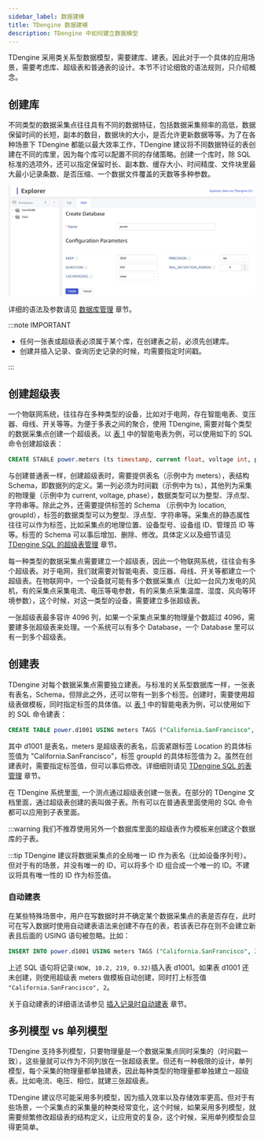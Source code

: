 ```yaml
---
sidebar_label: 数据建模
title: TDengine 数据建模
description: TDengine 中如何建立数据模型
---
```


TDengine 采用类关系型数据模型，需要建库、建表。因此对于一个具体的应用场景，需要考虑库、超级表和普通表的设计。本节不讨论细致的语法规则，只介绍概念。

## 创建库

不同类型的数据采集点往往具有不同的数据特征，包括数据采集频率的高低，数据保留时间的长短，副本的数目，数据块的大小，是否允许更新数据等等。为了在各种场景下 TDengine 都能以最大效率工作，TDengine 建议将不同数据特征的表创建在不同的库里，因为每个库可以配置不同的存储策略。创建一个库时，除 SQL 标准的选项外，还可以指定保留时长、副本数、缓存大小、时间精度、文件块里最大最小记录条数、是否压缩、一个数据文件覆盖的天数等多种参数。

![TDengine create-database](./create-database.png)

详细的语法及参数请见 [数据库管理](/taos-sql/database) 章节。

:::note IMPORTANT

- 任何一张表或超级表必须属于某个库，在创建表之前，必须先创建库。
- 创建并插入记录、查询历史记录的时候，均需要指定时间戳。

:::

## 创建超级表

一个物联网系统，往往存在多种类型的设备，比如对于电网，存在智能电表、变压器、母线、开关等等。为便于多表之间的聚合，使用 TDengine, 需要对每个类型的数据采集点创建一个超级表。以 [表 1](/tdinternal/arch#model_table1) 中的智能电表为例，可以使用如下的 SQL 命令创建超级表：

```sql
CREATE STABLE power.meters (ts timestamp, current float, voltage int, phase float) TAGS (location binary(64), groupId int);
```

与创建普通表一样，创建超级表时，需要提供表名（示例中为 meters），表结构 Schema，即数据列的定义。第一列必须为时间戳（示例中为 ts），其他列为采集的物理量（示例中为 current, voltage, phase），数据类型可以为整型、浮点型、字符串等。除此之外，还需要提供标签的 Schema （示例中为 location, groupId），标签的数据类型可以为整型、浮点型、字符串等。采集点的静态属性往往可以作为标签，比如采集点的地理位置、设备型号、设备组 ID、管理员 ID 等等。标签的 Schema 可以事后增加、删除、修改。具体定义以及细节请见 [TDengine SQL 的超级表管理](/taos-sql/stable) 章节。

每一种类型的数据采集点需要建立一个超级表，因此一个物联网系统，往往会有多个超级表。对于电网，我们就需要对智能电表、变压器、母线、开关等都建立一个超级表。在物联网中，一个设备就可能有多个数据采集点（比如一台风力发电的风机，有的采集点采集电流、电压等电参数，有的采集点采集温度、湿度、风向等环境参数），这个时候，对这一类型的设备，需要建立多张超级表。

一张超级表最多容许 4096 列，如果一个采集点采集的物理量个数超过 4096，需要建多张超级表来处理。一个系统可以有多个 Database，一个 Database 里可以有一到多个超级表。

## 创建表

TDengine 对每个数据采集点需要独立建表。与标准的关系型数据库一样，一张表有表名，Schema，但除此之外，还可以带有一到多个标签。创建时，需要使用超级表做模板，同时指定标签的具体值。以 [表 1](/tdinternal/arch#model_table1) 中的智能电表为例，可以使用如下的 SQL 命令建表：

```sql
CREATE TABLE power.d1001 USING meters TAGS ("California.SanFrancisco", 2);
```

其中 d1001 是表名，meters 是超级表的表名，后面紧跟标签 Location 的具体标签值为 "California.SanFrancisco"，标签 groupId 的具体标签值为 2。虽然在创建表时，需要指定标签值，但可以事后修改。详细细则请见 [TDengine SQL 的表管理](/taos-sql/table) 章节。

在 TDengine 系统里面, 一个测点通过超级表创建一张表。在部分的 TDengine 文档里面，通过超级表创建的表叫做子表。所有可以在普通表里面使用的 SQL 命令都可以应用到子表里面。

:::warning
我们不推荐使用另外一个数据库里面的超级表作为模板来创建这个数据库的子表。

:::tip
TDengine 建议将数据采集点的全局唯一 ID 作为表名（比如设备序列号）。但对于有的场景，并没有唯一的 ID，可以将多个 ID 组合成一个唯一的 ID。不建议将具有唯一性的 ID 作为标签值。

### 自动建表

在某些特殊场景中，用户在写数据时并不确定某个数据采集点的表是否存在，此时可在写入数据时使用自动建表语法来创建不存在的表，若该表已存在则不会建立新表且后面的 USING 语句被忽略。比如：

```sql
INSERT INTO power.d1001 USING meters TAGS ("California.SanFrancisco", 2) VALUES (NOW, 10.2, 219, 0.32);
```

上述 SQL 语句将记录`(NOW, 10.2, 219, 0.32)`插入表 d1001。如果表 d1001 还未创建，则使用超级表 meters 做模板自动创建，同时打上标签值 `"California.SanFrancisco", 2`。

关于自动建表的详细语法请参见 [插入记录时自动建表](/taos-sql/insert#插入记录时自动建表) 章节。

## 多列模型 vs 单列模型

TDengine 支持多列模型，只要物理量是一个数据采集点同时采集的（时间戳一致），这些量就可以作为不同列放在一张超级表里。但还有一种极限的设计，单列模型，每个采集的物理量都单独建表，因此每种类型的物理量都单独建立一超级表。比如电流、电压、相位，就建三张超级表。

TDengine 建议尽可能采用多列模型，因为插入效率以及存储效率更高。但对于有些场景，一个采集点的采集量的种类经常变化，这个时候，如果采用多列模型，就需要频繁修改超级表的结构定义，让应用变的复杂，这个时候，采用单列模型会显得更简单。
